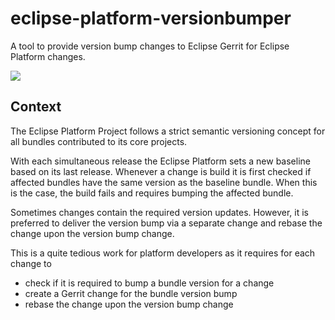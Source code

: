# eclipse-platform-versionbumper

A tool to provide version bump changes to Eclipse Gerrit for Eclipse Platform changes.

[![](https://github.com/kthoms/eclipse-platform-versionbumper/workflows/maven.yml/badge.svg)](https://github.com/kthoms/eclipse-platform-versionbumper/workflows/actions)


## Context

The Eclipse Platform Project follows a strict semantic versioning concept for all bundles contributed to its core projects.

With each simultaneous release the Eclipse Platform sets a new baseline based on its last release. 
Whenever a change is build it is first checked if affected bundles have the same version as the baseline bundle.
When this is the case, the build fails and requires bumping the affected bundle.

Sometimes changes contain the required version updates. 
However, it is preferred to deliver the version bump via a separate change and rebase the change upon the version bump change.

This is a quite tedious work for platform developers as it requires for each change to

- check if it is required to bump a bundle version for a change
- create a Gerrit change for the bundle version bump
- rebase the change upon the version bump change


